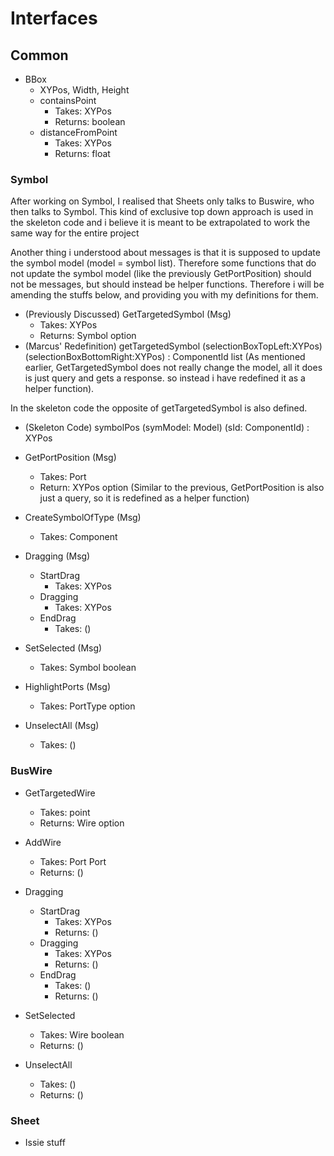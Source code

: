 # Interfaces

## Common
* BBox
	- XYPos, Width, Height
	- containsPoint
		- Takes: XYPos
		- Returns: boolean
	- distanceFromPoint
		- Takes: XYPos
		- Returns: float

### Symbol

After working on Symbol, I realised that Sheets only talks to Buswire, who then talks to Symbol. This kind of exclusive top down approach is used in the skeleton code and i believe it is meant to be extrapolated to work the same way for the entire project

Another thing i understood about messages is that it is supposed to update the symbol model (model = symbol list). Therefore some functions that do not update the symbol model (like the previously GetPortPosition) should not be messages, but should instead be helper functions. 
Therefore i will be amending the stuffs below, and providing you with my definitions for them.

 
* (Previously Discussed) GetTargetedSymbol (Msg)
	- Takes: XYPos
	- Returns: Symbol option
* (Marcus' Redefinition) getTargetedSymbol (selectionBoxTopLeft:XYPos) (selectionBoxBottomRight:XYPos) : ComponentId list
(As mentioned earlier, GetTargetedSymbol does not really change the model, all it does is just query and gets a response. so instead i have redefined it as a helper function).

In the skeleton code the opposite of getTargetedSymbol is also defined. 
* (Skeleton Code) symbolPos (symModel: Model) (sId: ComponentId) : XYPos
	
* GetPortPosition (Msg)
	- Takes: Port
	- Return: XYPos option
(Similar to the previous, GetPortPosition is also just a query, so it is redefined as a helper function)
* CreateSymbolOfType (Msg)
	- Takes: Component

* Dragging (Msg)
	* StartDrag
		- Takes: XYPos
	* Dragging
		- Takes: XYPos
	* EndDrag
		- Takes: ()

* SetSelected (Msg)
	- Takes: Symbol boolean

* HighlightPorts (Msg)
	- Takes: PortType option

* UnselectAll (Msg)
	- Takes: ()

### BusWire
* GetTargetedWire
	- Takes: point
	- Returns: Wire option

* AddWire
	- Takes: Port Port
	- Returns: ()

* Dragging
	* StartDrag
		- Takes: XYPos
		- Returns: ()
	* Dragging
		- Takes: XYPos
		- Returns: ()
	* EndDrag
		- Takes: ()
		- Returns: ()

* SetSelected
	- Takes: Wire boolean
	- Returns: ()

* UnselectAll
	- Takes: ()
	- Returns: ()

### Sheet
* Issie stuff

